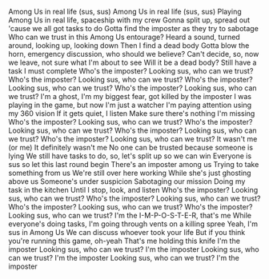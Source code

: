 Among Us in real life (sus, sus)
Among Us in real life (sus, sus)
Playing Among Us in real life, spaceship with my crew
Gonna split up, spread out 'cause we all got tasks to do
Gotta find the imposter as they try to sabotage
Who can we trust in this Among Us entourage?
Heard a sound, turned around, looking up, looking down
Then I find a dead body
Gotta blow the horn, emergency discussion, who should we believe?
Can't decide, so, now we leave, not sure what I'm about to see
Will it be a dead body? Still have a task I must complete
Who's the impostеr?
Looking sus, who can we trust?
Who's the imposter?
Looking sus, who can wе trust?
Who's the imposter?
Looking sus, who can we trust?
Who's the imposter?
Looking sus, who can we trust?
I'm a ghost, I'm my biggest fear, got killed by the imposter
I was playing in the game, but now I'm just a watcher
I'm paying attention using my 360 vision
If it gets quiet, I listen
Make sure there's nothing I'm missing
Who's the imposter?
Looking sus, who can we trust?
Who's the imposter?
Looking sus, who can we trust?
Who's the imposter?
Looking sus, who can we trust?
Who's the imposter?
Looking sus, who can we trust?
It wasn't me (or me)
It definitely wasn't me
No one can be trusted because someone is lying
We still have tasks to do, so, let's split up so we can win
Everyone is sus so let this last round begin
There's an imposter among us
Trying to take something from us
We're still over here working
While she's just ghosting above us
Someone's under suspicion
Sabotaging our mission
Doing my task in the kitchen
Until I stop, look, and listen
Who's the imposter?
Looking sus, who can we trust?
Who's the imposter?
Looking sus, who can we trust?
Who's the imposter?
Looking sus, who can we trust?
Who's the imposter?
Looking sus, who can we trust?
I'm the I-M-P-O-S-T-E-R, that's me
While everyone's doing tasks, I'm going through vents on a killing spree
Yeah, I'm sus in Among Us
We can discuss whoever took your life
But if you think you're running this game, oh-yeah
That's me holding this knife
I'm the imposter
Looking sus, who can we trust?
I'm the imposter
Looking sus, who can we trust?
I'm the imposter
Looking sus, who can we trust?
I'm the imposter
